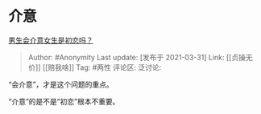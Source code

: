 # 介意
[男生会介意女生是初恋吗？](https://www.zhihu.com/question/308339974/answer/1808913703)

> Author: #Anonymity
> Last update: [发布于 2021-03-31]
> Link: [[贞操无价]] [[赔我啥]]
> Tag: #两性
> 评论区:
> 泛讨论:

“会介意”，才是这个问题的重点。

“介意”的是不是“初恋”根本不重要。
